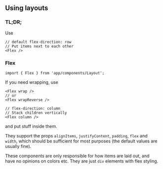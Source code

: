 ## Using layouts

### TL;DR;

Use

```
// default flex-direction: row
// Put items next to each other
<Flex />
```

### Flex

```
import { Flex } from 'app/components/Layout';
```

If you need wrapping, use

```
<Flex wrap />
// or
<Flex wrapReverse />

// flex-direction: column
// Stack children vertically
<Flex column />
```

and put stuff inside them.

They support the props `alignItems`, `justifyContent`, `padding`, `flex` and
`width`, which should be sufficient for most purposes (the default values are
usually fine).

These components are only responsible for how items are laid out, and have no
opinions on colors etc. They are just `div` elements with flex styling.
